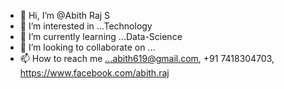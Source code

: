 - 👋 Hi, I’m @Abith Raj S
- 👀 I’m interested in ...Technology
- 🌱 I’m currently learning ...Data-Science
- 💞️ I’m looking to collaborate on ...
- 📫 How to reach me ...abith619@gmail.com, +91 7418304703, https://www.facebook.com/abith.raj

<!---
Abith619/Abith619 is a ✨ special ✨ repository because its `README.md` (this file) appears on your GitHub profile.
You can click the Preview link to take a look at your changes.
--->
